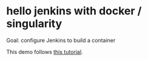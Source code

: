 # hello jenkins with docker / singularity

Goal: configure Jenkins to build a container

This demo follows [this tutorial](https://tutorials.releaseworksacademy.com/learn/building-your-first-docker-image-with-jenkins-2-guide-for-developers).
